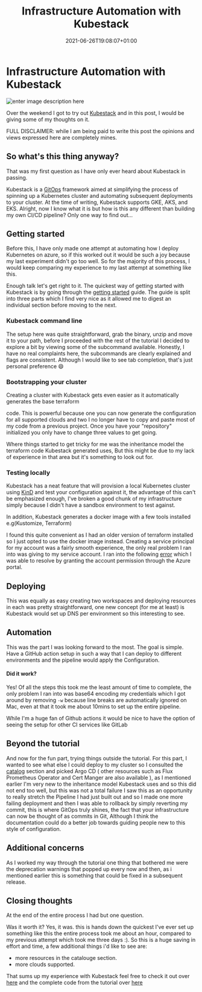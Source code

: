 ﻿---
title: "Infrastructure Automation with Kubestack"
date: 2021-06-26T19:08:07+01:00
draft: false
tags: [service mesh , data plane]
---

# Infrastructure Automation with Kubestack
![enter image description here](https://repository-images.githubusercontent.com/161867918/8023b100-c1a8-11e9-8296-b63c3c068427)

Over the weekend I got to try out [Kubestack](https://kubestack.com) and  in this post, I would be giving some of my thoughts on it.

FULL DISCLAIMER: while I am being paid to write this post the opinions  and views expressed here are completely mines.

## So what's this thing anyway?

That was my first question as I have only ever heard about Kubestack in  passing.

Kubestack is a [GitOps](https://about.gitlab.com/topics/gitops/)  framework aimed at simplifying the process of spinning up a Kubernetes  cluster and automating subsequent deployments to your cluster. At the  time of writing, Kubestack supports GKE, AKS, and EKS. Alright, now I  know what it is but how is this any different than building my own CI/CD  pipeline? Only one way to find out...

## Getting started

Before this, I have only made one attempt at automating how I deploy  Kubernetes on azure, so if this worked out it would be such a joy  because my last experiment didn't go too well. So for the majority of  this process, I would keep comparing my experience to my last attempt at  something like this.

Enough talk let's get right to it. The quickest way of getting started  with Kubestack is by going through the [getting  started](https://www.kubestack.com/framework/documentation/tutorial-get-started)  guide. The guide is split into three parts which I find very nice as it  allowed me to digest an individual section before moving to the next.

### Kubestack command line

The setup here was quite straightforward, grab the binary, unzip and  move it to your path, before I proceeded with the rest of the tutorial I  decided to explore a bit by viewing some of the subcommand available.  Honestly, I have no real complaints here, the subcommands are clearly  explained and flags are consistent. Although I would like to see tab  completion, that's just personal preference 😄

### Bootstrapping your cluster

Creating a cluster with Kubestack gets even easier as it automatically  generates the base terraform

code. This is powerful because one you can now generate the  configuration for all supported clouds and two I no longer have to copy  and paste most of my code from a previous project. Once you have your  "repository" initialized you only have to change three values to get  going.

Where things started to get tricky for me was the inheritance model the  terraform code Kubestack generated uses, But this might be due to my  lack of experience in that area but it's something to look out for.

### Testing locally

Kubestack has a neat feature that will provision a local Kubernetes  cluster using [KinD](https://kind.sigs.k8s.io/) and test your  configuration against it, the advantage of this can't be emphasized  enough, I've broken a good chunk of my infrastructure simply because I  didn't have a sandbox environment to test against.

In addition, Kubestack generates a docker image with a few tools  installed e.g(Kustomize, Terraform)

I found this quite convenient as I had an older version of terraform  installed so I just opted to use the docker image instead. Creating a  service principal for my account was a fairly smooth experience, the  only real problem I ran into was giving to my service account. I ran  into the following  [error](https://login.microsoftonline.com/error?code=50076) which I was  able to resolve by granting the account permission through the Azure  portal.

## Deploying

This was equally as easy creating two workspaces and deploying resources  in each was pretty straightforward, one new concept (for me at least) is  Kubestack would set up DNS per environment so this interesting to see.

## Automation

This was the part I was looking forward to the most. The goal is simple.  Have a GitHub action setup in such a way that I can deploy to different  environments and the pipeline would apply the Configuration.

#### Did it work?

Yes! Of all the steps this took me the least amount of time to complete,  the only problem I ran into was base64 encoding my credentials which I  got around by removing `-w` because line breaks are automatically ignored on Mac, even at that it took me about 10mins to set up the  entire pipeline.

While I'm a huge fan of Github actions it would be nice to have the  option of seeing the setup for other CI services like GitLab

## Beyond the tutorial

And now for the fun part, trying things outside the tutorial. For this  part, I wanted to see what else I could deploy to my cluster so I  consulted the [catalog](https://www.kubestack.com/catalog) section and  picked Argo CD ( other resources such as Flux Prometheus Operator and Cert Manger are also available ), as I mentioned earlier I'm very new to the inheritance  model Kubestack uses and so this did not end too well, but this was not  a total failure I saw this as an opportunity to really stretch the  Pipeline I had just built out and so I made one more failing deployment  and then I was able to rollback by simply reverting my commit, this is  where GitOps truly shines, the fact that your infrastructure can now be  thought of as commits in Git, Although I think the documentation could  do a better job towards guiding people new to this style of  configuration.

## Additional concerns

As I worked my way through the tutorial one thing that bothered me were the deprecation warnings that popped up every now and then, as i mentioned earlier this is something that could be fixed in a subsequent release.

## Closing thoughts

At the end of the entire process I had but one question.

Was it worth it? Yes, it was. this is hands down the quickest I've ever  set up something like this the entire process took me about an hour,  compared to my previous attempt which took me three days :). So this is a huge saving in effort and time, a few additional things i'd like to see are: 

- more resources in the catalouge section. 
- more clouds supported. 


That sums up my experience with  Kubestack feel free to check it out over [here](https://kubestack.com)  and the complete code from the tutorial over  [here](https://github.com/s1ntaxe770r/kubestack-sandbox)

